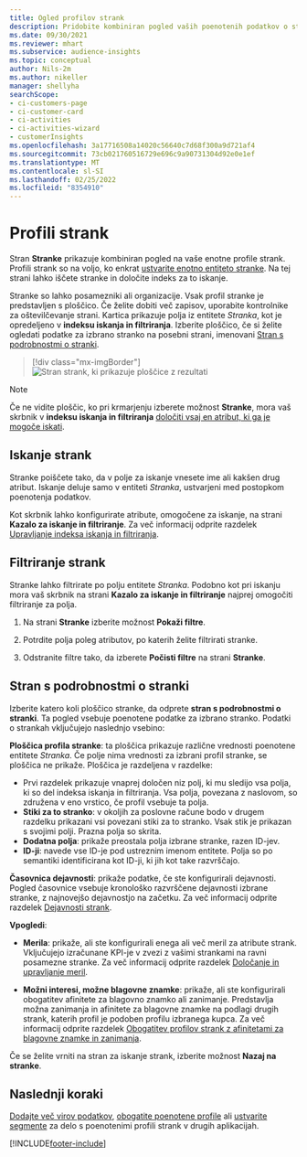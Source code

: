 ```yaml
---
title: Ogled profilov strank
description: Pridobite kombiniran pogled vaših poenotenih podatkov o strankah.
ms.date: 09/30/2021
ms.reviewer: mhart
ms.subservice: audience-insights
ms.topic: conceptual
author: Nils-2m
ms.author: nikeller
manager: shellyha
searchScope:
- ci-customers-page
- ci-customer-card
- ci-activities
- ci-activities-wizard
- customerInsights
ms.openlocfilehash: 3a17716508a14020c56640c7d68f300a9d721af4
ms.sourcegitcommit: 73cb021760516729e696c9a90731304d92e0e1ef
ms.translationtype: MT
ms.contentlocale: sl-SI
ms.lasthandoff: 02/25/2022
ms.locfileid: "8354910"
---
```

# <a name="customer-profiles"></a>Profili strank

Stran **Stranke** prikazuje kombiniran pogled na vaše enotne profile strank. Profili strank so na voljo, ko enkrat [ustvarite enotno entiteto stranke](data-unification.md). Na tej strani lahko iščete stranke in določite indeks za to iskanje.

Stranke so lahko posamezniki ali organizacije. Vsak profil stranke je predstavljen s ploščico. Če želite dobiti več zapisov, uporabite kontrolnike za oštevilčevanje strani. Kartica prikazuje polja iz entitete *Stranka*, kot je opredeljeno v **indeksu iskanja in filtriranja**. Izberite ploščico, če si želite ogledati podatke za izbrano stranko na posebni strani, imenovani [Stran s podrobnostmi o stranki](customer-profiles.md#customer-details-page).

> [!div class="mx-imgBorder"] 
> ![Stran strank, ki prikazuje ploščice z rezultati](media/customers-page-result-tiles-B2C.png "Stran strank, ki prikazuje ploščice z rezultati")

> [!NOTE]
> Če ne vidite ploščic, ko pri krmarjenju izberete možnost **Stranke**, mora vaš skrbnik v **indeksu iskanja in filtriranja** [določiti vsaj en atribut, ki ga je mogoče iskati](search-filter-index.md).

## <a name="search-for-customers"></a>Iskanje strank

Stranke poiščete tako, da v polje za iskanje vnesete ime ali kakšen drug atribut. Iskanje deluje samo v entiteti _Stranka_, ustvarjeni med postopkom poenotenja podatkov.

Kot skrbnik lahko konfigurirate atribute, omogočene za iskanje, na strani **Kazalo za iskanje in filtriranje**. Za več informacij odprite razdelek [Upravljanje indeksa iskanja in filtriranja](search-filter-index.md).

## <a name="filter-customers"></a>Filtriranje strank

Stranke lahko filtrirate po polju entitete _Stranka_. Podobno kot pri iskanju mora vaš skrbnik na strani **Kazalo za iskanje in filtriranje** najprej omogočiti filtriranje za polja.

1. Na strani **Stranke** izberite možnost **Pokaži filtre**.

1. Potrdite polja poleg atributov, po katerih želite filtrirati stranke.

1. Odstranite filtre tako, da izberete **Počisti filtre** na strani **Stranke**.

## <a name="customer-details-page"></a>Stran s podrobnostmi o stranki

Izberite katero koli ploščico stranke, da odprete **stran s podrobnostmi o stranki**. Ta pogled vsebuje poenotene podatke za izbrano stranko. Podatki o strankah vključujejo naslednjo vsebino:

**Ploščica profila stranke**: ta ploščica prikazuje različne vrednosti poenotene entitete _Stranka_. Če polje nima vrednosti za izbrani profil stranke, se ploščica ne prikaže. Ploščica je razdeljena v razdelke:  
  - Prvi razdelek prikazuje vnaprej določen niz polj, ki mu sledijo vsa polja, ki so del indeksa iskanja in filtriranja. Vsa polja, povezana z naslovom, so združena v eno vrstico, če profil vsebuje ta polja. 
  - **Stiki za to stranko**: v okoljih za poslovne račune bodo v drugem razdelku prikazani vsi povezani stiki za to stranko. Vsak stik je prikazan s svojimi polji. Prazna polja so skrita.
  - **Dodatna polja**: prikaže preostala polja izbrane stranke, razen ID-jev. 
  - **ID-ji**: navede vse ID-je pod ustreznim imenom entitete. Polja so po semantiki identificirana kot ID-ji, ki jih kot take razvrščajo.

**Časovnica dejavnosti**: prikaže podatke, če ste konfigurirali dejavnosti. Pogled časovnice vsebuje kronološko razvrščene dejavnosti izbrane stranke, z najnovejšo dejavnostjo na začetku. Za več informacij odprite razdelek [Dejavnosti strank](activities.md).

**Vpogledi**:  
  - **Merila**: prikaže, ali ste konfigurirali enega ali več meril za atribute strank. Vključujejo izračunane KPI-je v zvezi z vašimi strankami na ravni posamezne stranke. Za več informacij odprite razdelek [Določanje in upravljanje meril](measures.md).

  - **Možni interesi, možne blagovne znamke**: prikaže, ali ste konfigurirali obogatitev afinitete za blagovno znamko ali zanimanje. Predstavlja možna zanimanja in afinitete za blagovne znamke na podlagi drugih strank, katerih profil je podoben profilu izbranega kupca. Za več informacij odprite razdelek [Obogatitev profilov strank z afinitetami za blagovne znamke in zanimanja](enrichment-microsoft.md).

Če se želite vrniti na stran za iskanje strank, izberite možnost **Nazaj na stranke**.

## <a name="next-steps"></a>Naslednji koraki

[Dodajte več virov podatkov](data-sources.md), [obogatite poenotene profile](enrichment-hub.md) ali [ustvarite segmente](segments.md) za delo s poenotenimi profili strank v drugih aplikacijah.


[!INCLUDE[footer-include](../includes/footer-banner.md)]
